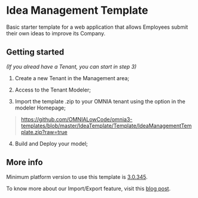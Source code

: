 # Idea Management Template

Basic starter template for a web application that allows Employees submit their own ideas to improve its Company.


## Getting started

_(If you alread have a Tenant, you can start in step 3)_

 1. Create a new Tenant in the Management area;
 
 2. Access to the Tenant Modeler;
 
 3. Import the template .zip to your OMNIA tenant using the option in the modeler Homepage;
 
 > https://github.com/OMNIALowCode/omnia3-templates/blob/master/IdeaTemplate/Template/IdeaManagementTemplate.zip?raw=true

 4. Build and Deploy your model;

## More info

Minimum platform version to use this template is [3.0.345](https://docs.omnialowcode.com/omnia3_platformchangelog.html#30345).

To know more about our Import/Export feature, visit this [blog post](https://omnialowcode.com/blog/templates-from-micro-to-macro/).
